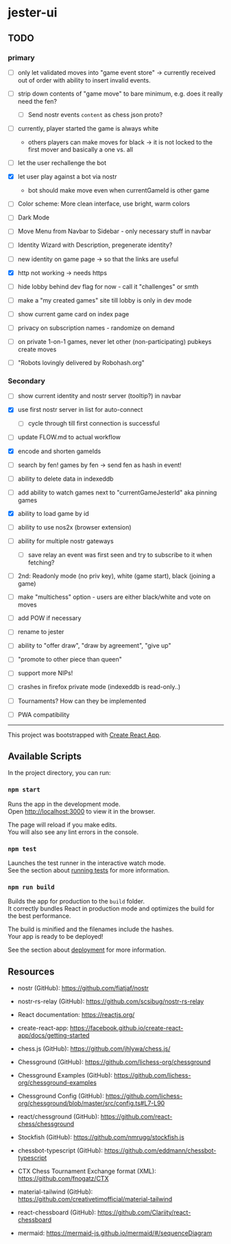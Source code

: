 # jester-ui


## TODO
### primary
- [ ] only let validated moves into "game event store" -> currently received out of order
      with ability to insert invalid events.
- [ ] strip down contents of "game move" to bare minimum, e.g. does it really need the fen?
  - [ ] Send nostr events `content` as chess json proto?
- [ ] currently, player started the game is always white 
  - others players can make moves for black -> it is not locked to the first mover and basically a one vs. all

- [ ] let the user rechallenge the bot

- [x] let user play against a bot via nostr
  - bot should make move even when currentGameId is other game
- [ ] Color scheme: More clean interface, use bright, warm colors
- [ ] Dark Mode
- [ ] Move Menu from Navbar to Sidebar - only necessary stuff in navbar
- [ ] Identity Wizard with Description, pregenerate identity?
- [ ] new identity on game page -> so that the links are useful
- [x] http not working -> needs https
- [ ] hide lobby behind dev flag for now - call it "challenges" or smth
- [ ] make a "my created games" site till lobby is only in dev mode
- [ ] show current game card on index page
- [ ] privacy on subscription names - randomize on demand
- [ ] on private 1-on-1 games, never let other (non-participating) pubkeys create moves
- [ ] "Robots lovingly delivered by Robohash.org"

### Secondary
- [ ] show current identity and nostr server (tooltip?) in navbar
- [x] use first nostr server in list for auto-connect
  - [ ] cycle through till first connection is successful
- [ ] update FLOW.md to actual workflow
- [x] encode and shorten gameIds
- [ ] search by fen! games by fen -> send fen as hash in event!
- [ ] ability to delete data in indexeddb
- [ ] add ability to watch games next to "currentGameJesterId" aka pinning games
- [x] ability to load game by id
- [ ] ability to use nos2x (browser extension)
- [ ] ability for multiple nostr gateways
  - [ ] save relay an event was first seen and try to subscribe to it when fetching?
- [ ] 2nd: Readonly mode (no priv key), white (game start), black (joining a game)
- [ ] make "multichess" option - users are either black/white and vote on moves
- [ ] add POW if necessary
- [ ] rename to jester
- [ ] ability to "offer draw", "draw by agreement", "give up"
- [ ] "promote to other piece than queen"
- [ ] support more NIPs!
- [ ] crashes in firefox private mode (indexeddb is read-only..)

- [ ] Tournaments? How can they be implemented
- [ ] PWA compatibility

---

This project was bootstrapped with [Create React App](https://github.com/facebook/create-react-app).

## Available Scripts

In the project directory, you can run:

### `npm start`

Runs the app in the development mode.\
Open [http://localhost:3000](http://localhost:3000) to view it in the browser.

The page will reload if you make edits.\
You will also see any lint errors in the console.

### `npm test`

Launches the test runner in the interactive watch mode.\
See the section about [running tests](https://facebook.github.io/create-react-app/docs/running-tests) for more information.

### `npm run build`

Builds the app for production to the `build` folder.\
It correctly bundles React in production mode and optimizes the build for the best performance.

The build is minified and the filenames include the hashes.\
Your app is ready to be deployed!

See the section about [deployment](https://facebook.github.io/create-react-app/docs/deployment) for more information.

## Resources
- nostr (GitHub): https://github.com/fiatjaf/nostr
- nostr-rs-relay (GitHub): https://github.com/scsibug/nostr-rs-relay

- React documentation: https://reactjs.org/
- create-react-app: https://facebook.github.io/create-react-app/docs/getting-started

- chess.js (GitHub): https://github.com/jhlywa/chess.js/
- Chessground (GitHub): https://github.com/lichess-org/chessground
- Chessground Examples (GitHub): https://github.com/lichess-org/chessground-examples
- Chessground Config (GitHub): https://github.com/lichess-org/chessground/blob/master/src/config.ts#L7-L90
- react/chessground (GitHub): https://github.com/react-chess/chessground

- Stockfish (GitHub): https://github.com/nmrugg/stockfish.js
- chessbot-typescript (GitHub): https://github.com/eddmann/chessbot-typescript

- CTX Chess Tournament Exchange format (XML): https://github.com/fnogatz/CTX

- material-tailwind (GitHub): https://github.com/creativetimofficial/material-tailwind

- react-chessboard (GitHub): https://github.com/Clariity/react-chessboard

- mermaid: https://mermaid-js.github.io/mermaid/#/sequenceDiagram